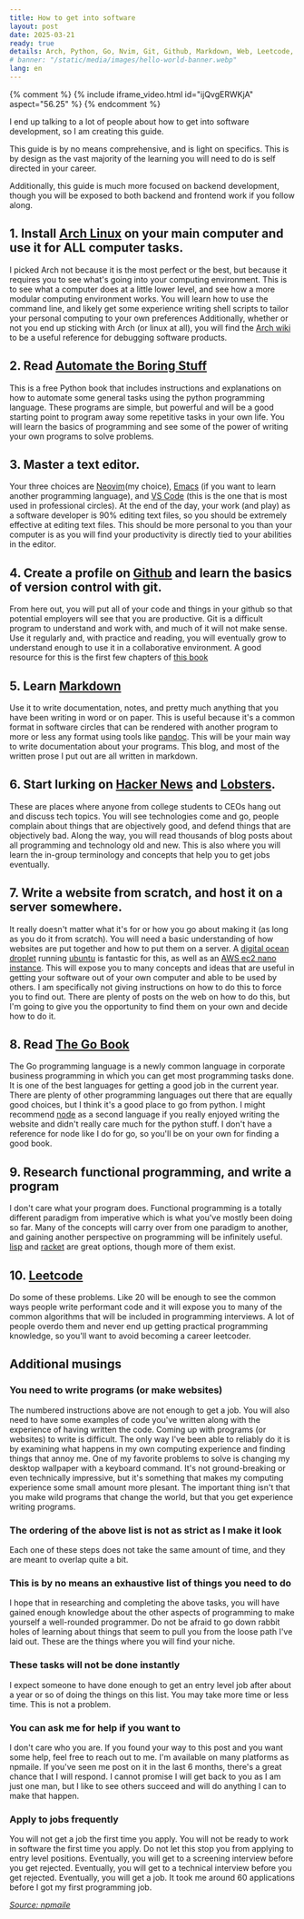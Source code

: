 ```yaml
---
title: How to get into software
layout: post
date: 2025-03-21
ready: true
details: Arch, Python, Go, Nvim, Git, Github, Markdown, Web, Leetcode, Functional Programming
# banner: "/static/media/images/hello-world-banner.webp"
lang: en
---
```


{% comment %}
{% include iframe_video.html id="ijQvgERWKjA" aspect="56.25" %}
{% endcomment %}

I end up talking to a lot of people about how to get into software development, so I am creating this guide.

This guide is by no means comprehensive, and is light on specifics.
This is by design as the vast majority of the learning you will need to do is self directed in your career.

Additionally, this guide is much more focused on backend development, though you will be exposed to both backend and frontend work if you follow along.

## 1. Install [Arch Linux](https://archlinux.org) on your main computer and use it for ALL computer tasks.

I picked Arch not because it is the most perfect or the best, but because it requires you to see what's going into your computing environment.
This is to see what a computer does at a little lower level, and see how a more modular computing environment works.
You will learn how to use the command line, and likely get some experience writing shell scripts to tailor your personal computing to your own preferences
Additionally, whether or not you end up sticking with Arch (or linux at all), you will find the [Arch wiki](https://wiki.archlinux.org) to be a useful reference for debugging software products.

## 2. Read [Automate the Boring Stuff](https://automatetheboringstuff.com/)

This is a free Python book that includes instructions and explanations on how to automate some general tasks using the python programming language.
These programs are simple, but powerful and will be a good starting point to program away some repetitive tasks in your own life.
You will learn the basics of programming and see some of the power of writing your own programs to solve problems.

## 3. Master a text editor.

Your three choices are [Neovim](https://neovim.org)(my choice), [Emacs](https://emacs.org) (if you want to learn another programming language), and [VS Code](https://code.visualstudio.com/) (this is the one that is most used in professional circles).
At the end of the day, your work (and play) as a software developer is 90% editing text files, so you should be extremely effective at editing text files.
This should be more personal to you than your computer is as you will find your productivity is directly tied to your abilities in the editor.

## 4. Create a profile on [Github](https://github.com/) and learn the basics of version control with git.

From here out, you will put all of your code and things in your github so that potential employers will see that you are productive.
Git is a difficult program to understand and work with, and much of it will not make sense.
Use it regularly and, with practice and reading, you will eventually grow to understand enough to use it in a collaborative environment.
A good resource for this is the first few chapters of [this book](https://git-scm.com/book/en/v2)

## 5. Learn [Markdown](https://www.markdownguide.org/)

Use it to write documentation, notes, and pretty much anything that you have been writing in word or on paper.
This is useful because it's a common format in software circles that can be rendered with another program to more or less any format using tools like [pandoc](https://pandoc.org).
This will be your main way to write documentation about your programs.
This blog, and most of the written prose I put out are all written in markdown.

## 6. Start lurking on [Hacker News](https://news.ycombinator.com) and [Lobsters](https://lobste.rs).

These are places where anyone from college students to CEOs hang out and discuss tech topics.
You will see technologies come and go, people complain about things that are objectively good, and defend things that are objectively bad.
Along the way, you will read thousands of blog posts about all programming and technology old and new.
This is also where you will learn the in-group terminology and concepts that help you to get jobs eventually.

## 7. Write a website from scratch, and host it on a server somewhere.

It really doesn't matter what it's for or how you go about making it (as long as you do it from scratch).
You will need a basic understanding of how websites are put together and how to put them on a server.
A [digital ocean droplet](https://digitalocean.com) running [ubuntu](https://ubuntu.org) is fantastic for this, as well as an [AWS ec2 nano instance](https://aws.amazon.com/).
This will expose you to many concepts and ideas that are useful in getting your software out of your own computer and able to be used by others.
I am specifically not giving instructions on how to do this to force you to find out.
There are plenty of posts on the web on how to do this, but I'm going to give you the opportunity to find them on your own and decide how to do it.

## 8. Read [The Go Book](https://www.gopl.io/)

The Go programming language is a newly common language in corporate business programming in which you can get most programming tasks done.
It is one of the best languages for getting a good job in the current year.
There are plenty of other programming languages out there that are equally good choices, but I think it's a good place to go from python.
I might recommend [node](https://nodejs.org) as a second language if you really enjoyed writing the website and didn't really care much for the python stuff.
I don't have a reference for node like I do for go, so you'll be on your own for finding a good book.

## 9. Research functional programming, and write a program

I don't care what your program does.
Functional programming is a totally different paradigm from imperative which is what you've mostly been doing so far.
Many of the concepts will carry over from one paradigm to another, and gaining another perspective on programming will be infinitely useful.
[lisp](https://common-lisp.net/) and [racket](https://racket-lang.org/) are great options, though more of them exist.

## 10. [Leetcode](https://leetcode.com/)

Do some of these problems.
Like 20 will be enough to see the common ways people write performant code and it will expose you to many of the common algorithms that will be included in programming interviews.
A lot of people overdo them and never end up getting practical programming knowledge, so you'll want to avoid becoming a career leetcoder.

## Additional musings

### You need to write programs (or make websites)

The numbered instructions above are not enough to get a job.
You will also need to have some examples of code you've written along with the experience of having written the code.
Coming up with programs (or websites) to write is difficult.
The only way I've been able to reliably do it is by examining what happens in my own computing experience and finding things that annoy me.
One of my favorite problems to solve is changing my desktop wallpaper with a keyboard command.
It's not ground-breaking or even technically impressive, but it's something that makes my computing experience some small amount more plesant.
The important thing isn't that you make wild programs that change the world, but that you get experience writing programs.

### The ordering of the above list is not as strict as I make it look

Each one of these steps does not take the same amount of time, and they are meant to overlap quite a bit.

### This is by no means an exhaustive list of things you need to do

I hope that in researching and completing the above tasks, you will have gained enough knowledge about the other aspects of programming to make yourself a well-rounded programmer.
Do not be afraid to go down rabbit holes of learning about things that seem to pull you from the loose path I've laid out.
These are the things where you will find your niche.

### These tasks will not be done instantly

I expect someone to have done enough to get an entry level job after about a year or so of doing the things on this list.
You may take more time or less time.
This is not a problem.

### You can ask me for help if you want to

I don't care who you are.
If you found your way to this post and you want some help, feel free to reach out to me.
I'm available on many platforms as npmaile.
If you've seen me post on it in the last 6 months, there's a great chance that I will respond.
I cannot promise I will get back to you as I am just one man, but I like to see others succeed and will do anything I can to make that happen.

### Apply to jobs frequently

You will not get a job the first time you apply.
You will not be ready to work in software the first time you apply.
Do not let this stop you from applying to entry level positions.
Eventually, you will get to a screening interview before you get rejected.
Eventually, you will get to a technical interview before you get rejected.
Eventually, you will get a job.
It took me around 60 applications before I got my first programming job.

<p class="right">
    <i><a href="https://github.com/npmaile/blog/blob/main/posts/2.%20How%20to%20get%20into%20software.md">Source: npmaile</a></i>
</p>
